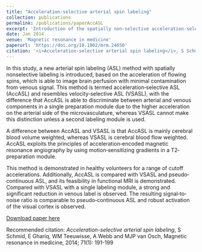 ```yaml
---
title: "Acceleration-selective arterial spin labeling"
collection: publications
permalink: /publications/paperAccASL
excerpt: 'Introduction of the spatially non-selective acceleration‐selective arterial spin labeling (AccASL) method'
date: Jan 2014
venue: 'Magnetic resonance in medicine'
paperurl: 'https://doi.org/10.1002/mrm.24650'
citation: '<i>Acceleration-selective arterial spin labeling</i>, S Schmid, E Ghariq, WM Teeuwisse, A Webb and MJP van Osch, Magnetic resonance in medicine, 2014; 71(1): 191-199'
---
```

In this study, a new arterial spin labeling (ASL) method with spatially nonselective labeling is introduced, based on the acceleration of flowing spins, which is able to image brain perfusion with minimal contamination from venous signal. This method is termed acceleration‐selective ASL (AccASL) and resembles velocity‐selective ASL (VSASL), with the difference that AccASL is able to discriminate between arterial and venous components in a single preparation module due to the higher acceleration on the arterial side of the microvasculature, whereas VSASL cannot make this distinction unless a second labeling module is used. 

A difference between AccASL and VSASL is that AccASL is mainly cerebral blood volume weighted, whereas VSASL is cerebral blood flow weighted. AccASL exploits the principles of acceleration‐encoded magnetic resonance angiography by using motion‐sensitizing gradients in a T2‐preparation module. 

This method is demonstrated in healthy volunteers for a range of cutoff accelerations. Additionally, AccASL is compared with VSASL and pseudo‐continuous ASL, and its feasibility in functional MRI is demonstrated. Compared with VSASL with a single labeling module, a strong and significant reduction in venous label is observed. The resulting signal‐to‐noise ratio is comparable to pseudo‐continuous ASL and robust activation of the visual cortex is observed.

[Download paper here](https://doi.org/10.1002/mrm.24650)

Recommended citation: <i>Acceleration-selective arterial spin labeling</i>, S Schmid, E Ghariq, WM Teeuwisse, A Webb and MJP van Osch, Magnetic resonance in medicine, 2014; 71(1): 191-199
